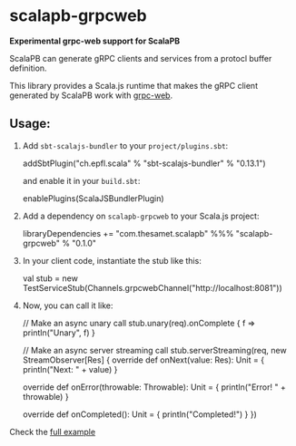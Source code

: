 # scalapb-grpcweb

**Experimental grpc-web support for ScalaPB**

ScalaPB can generate gRPC clients and services from a protocl buffer
definition. 

This library provides a Scala.js runtime that makes the gRPC client generated
by ScalaPB work with [grpc-web](https://github.com/grpc/grpc-web).

## Usage:

1. Add `sbt-scalajs-bundler` to your `project/plugins.sbt`:

    addSbtPlugin("ch.epfl.scala" % "sbt-scalajs-bundler" % "0.13.1")

   and enable it in your `build.sbt`:

    enablePlugins(ScalaJSBundlerPlugin)

2. Add a dependency on `scalapb-grpcweb` to your Scala.js project:

    libraryDependencies += "com.thesamet.scalapb" %%% "scalapb-grpcweb" % "0.1.0"

3. In your client code, instantiate the stub like this:

    val stub = new TestServiceStub(Channels.grpcwebChannel("http://localhost:8081"))

4. Now, you can call it like:

    // Make an async unary call
    stub.unary(req).onComplete {
      f => println("Unary", f)
    }

    // Make an async server streaming call
    stub.serverStreaming(req, new StreamObserver[Res] {
      override def onNext(value: Res): Unit = {
        println("Next: " + value)
      }

      override def onError(throwable: Throwable): Unit = {
        println("Error! " + throwable)
      }

      override def onCompleted(): Unit = {
        println("Completed!")
      }
   })

Check the [full example](https://github.com/scalapb/scalapb-grpcweb/tree/master/example)
